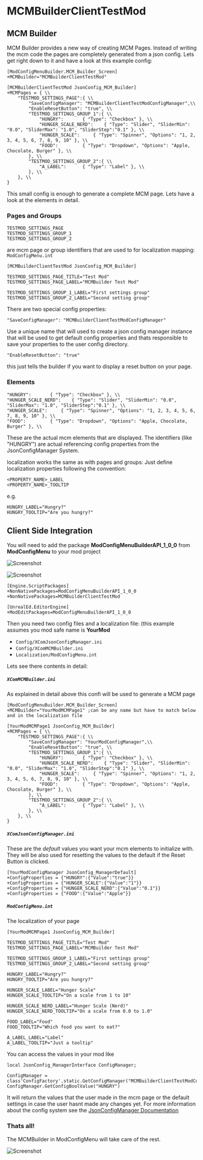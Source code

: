 # MCMBuilderClientTestMod
## MCM Builder

MCM Builder provides a new way of creating MCM Pages.
Instead of writing the mcm code the pages are completely generated from a json config.
Lets get right down to it and have a look at this example config:

```
[ModConfigMenuBuilder.MCM_Builder_Screen]
+MCMBuilder="MCMBuilderClientTestMod"

[MCMBuilderClientTestMod JsonConfig_MCM_Builder]
+MCMPages = { \\
	"TESTMOD_SETTINGS_PAGE":{ \\
		"SaveConfigManager": "MCMBuilderClientTestModConfigManager",\\
		"EnableResetButton": "true", \\
		"TESTMOD_SETTINGS_GROUP_1":{ \\
			"HUNGRY":		{ "Type": "Checkbox" }, \\
			"HUNGER_SCALE_NERD":	{ "Type": "Slider", "SliderMin": "0.0", "SliderMax": "1.0", "SliderStep":"0.1" }, \\
			"HUNGER_SCALE":		{ "Type": "Spinner", "Options": "1, 2, 3, 4, 5, 6, 7, 8, 9, 10" }, \\
			"FOOD":			{ "Type": "Dropdown", "Options": "Apple, Chocolate, Burger" }, \\
		}, \\
		"TESTMOD_SETTINGS_GROUP_2":{ \\
			"A_LABEL":		{ "Type": "Label" }, \\
		}, \\
	}, \\
}
```

This small config is enough to generate a complete MCM page.
Lets have a look at the elements in detail.

### Pages and Groups

```
TESTMOD_SETTINGS_PAGE
TESTMOD_SETTINGS_GROUP_1
TESTMOD_SETTINGS_GROUP_2
```
are mcm page or group identifiers that are used to for localization mapping:
`ModConfigMenu.int`
```
[MCMBuilderClientTestMod JsonConfig_MCM_Builder]

TESTMOD_SETTINGS_PAGE_TITLE="Test Mod"
TESTMOD_SETTINGS_PAGE_LABEL="MCMBuilder Test Mod"

TESTMOD_SETTINGS_GROUP_1_LABEL="First settings group"
TESTMOD_SETTINGS_GROUP_2_LABEL="Second setting group"
```

There are two special config properties:

`"SaveConfigManager": "MCMBuilderClientTestModConfigManager"`

Use a unique name that will used to create a json config manager instance that will be used to get default config properties and thats responsible to save your properties to the user config directory.

`"EnableResetButton": "true"`

this just tells the builder if you want to display a reset button on your page.

### Elements
```
"HUNGRY":		{ "Type": "Checkbox" }, \\
"HUNGER_SCALE_NERD":	{ "Type": "Slider", "SliderMin": "0.0", "SliderMax": "1.0", "SliderStep":"0.1" }, \\
"HUNGER_SCALE":		{ "Type": "Spinner", "Options": "1, 2, 3, 4, 5, 6, 7, 8, 9, 10" }, \\
"FOOD":			{ "Type": "Dropdown", "Options": "Apple, Chocolate, Burger" }, \\
```

These are the actual mcm elements that are displayed.
The identifiers (like "HUNGRY") are actual referencing config properties from the JsonConfigManager System.

localization works the same as with pages and groups:
Just define localization properties following the convention:
```
<PROPERTY_NAME>_LABEL
<PROPERTY_NAME>_TOOLTIP
```
e.g.
```
HUNGRY_LABEL="Hungry?"
HUNGRY_TOOLTIP="Are you hungry?"
```

## Client Side Integration
You will need to add the package
**ModConfigMenuBuilderAPI_1_0_0** from **ModConfigMenu** to your mod project

![Screenshot](img/mcmbuilder_api_package.jpg)

![Screenshot](img/mcmbuilder_xcomengine_ini.jpg)

```
[Engine.ScriptPackages]
+NonNativePackages=ModConfigMenuBuilderAPI_1_0_0
+NonNativePackages=MCMBuilderClientTestMod

[UnrealEd.EditorEngine]
+ModEditPackages=ModConfigMenuBuilderAPI_1_0_0
```

Then you need two config files and a localization file:
(this example assumes you mod safe name is **YourMod**

- `Config/XComJsonConfigManager.ini`
- `Config/XComMCMBuilder.ini`
- `Localization/ModConfigMenu.int`

Lets see there contents in detail:

##### `XComMCMBuilder.ini`

As explained in detail above this confi will be used to generate a MCM page

```
[ModConfigMenuBuilder.MCM_Builder_Screen]
+MCMBuilder="YourModMCMPage1" ;can be any name but have to match below and in the localization file

[YourModMCMPage1 JsonConfig_MCM_Builder]
+MCMPages = { \\
	"TESTMOD_SETTINGS_PAGE":{ \\
		"SaveConfigManager": "YourModConfigManager",\\
		"EnableResetButton": "true", \\
		"TESTMOD_SETTINGS_GROUP_1":{ \\
			"HUNGRY":		{ "Type": "Checkbox" }, \\
			"HUNGER_SCALE_NERD":	{ "Type": "Slider", "SliderMin": "0.0", "SliderMax": "1.0", "SliderStep":"0.1" }, \\
			"HUNGER_SCALE":		{ "Type": "Spinner", "Options": "1, 2, 3, 4, 5, 6, 7, 8, 9, 10" }, \\
			"FOOD":			{ "Type": "Dropdown", "Options": "Apple, Chocolate, Burger" }, \\
		}, \\
		"TESTMOD_SETTINGS_GROUP_2":{ \\
			"A_LABEL":		{ "Type": "Label" }, \\
		}, \\
	}, \\
}
```
##### `XComJsonConfigManager.ini`

These are the *default* values you want your mcm elements to initialize with. They will be also used for resetting the values to the default if the Reset Button is clicked.

```
[YourModConfigManager JsonConfig_ManagerDefault]
+ConfigProperties = {"HUNGRY":{"Value":"true"}}
+ConfigProperties = {"HUNGER_SCALE":{"Value":"1"}}
+ConfigProperties = {"HUNGER_SCALE_NERD":{"Value":"0.1"}}
+ConfigProperties = {"FOOD":{"Value":"Apple"}}
```
##### `ModConfigMenu.int`

The localization of your page

```
[YourModMCMPage1 JsonConfig_MCM_Builder]

TESTMOD_SETTINGS_PAGE_TITLE="Test Mod"
TESTMOD_SETTINGS_PAGE_LABEL="MCMBuilder Test Mod"

TESTMOD_SETTINGS_GROUP_1_LABEL="First settings group"
TESTMOD_SETTINGS_GROUP_2_LABEL="Second setting group"

HUNGRY_LABEL="Hungry?"
HUNGRY_TOOLTIP="Are you hungry?"

HUNGER_SCALE_LABEL="Hunger Scale"
HUNGER_SCALE_TOOLTIP="On a scale from 1 to 10"

HUNGER_SCALE_NERD_LABEL="Hunger Scale (Nerd)"
HUNGER_SCALE_NERD_TOOLTIP="On a scale from 0.0 to 1.0"

FOOD_LABEL="Food"
FOOD_TOOLTIP="Which food you want to eat?"

A_LABEL_LABEL="Label"
A_LABEL_TOOLTIP="Just a tooltip"
```

You can access the values in your mod like

```unrealscript
local JsonConfig_ManagerInterface ConfigManager;

ConfigManager = class'ConfigFactory'.static.GetConfigManager("MCMBuilderClientTestModConfigManager");
ConfigManager.GetConfigBoolValue("HUNGRY")
```

It will return the values that the user made in the mcm page or the default settings in case the user hasnt made any changes yet.
For more information about the config system see the [JsonConfigManager Documentation](jsonconfigmanager.md)

### Thats all!
The MCMBuilder in ModConfigMenu will take care of the rest.

![Screenshot](img/mcmbuilder_screenshot.jpg)
